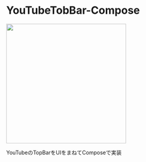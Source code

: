 # YouTubeTobBar-Compose

<img src="![Screenrecorder-2022-04-20-10-33-35-922](https://user-images.githubusercontent.com/80034173/164129263-b419babd-97da-48dc-bd9f-f516cf42bf7f.gif)
" width="320">

YouTubeのTopBarをUIをまねてComposeで実装
